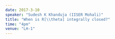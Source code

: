 ```yaml
---
date: 2017-3-10
speaker: "Sudesh K Khanduja (IISER Mohali)"
title: "When is R[\\theta] integrally closed?"
time: "4pm" 
venue: "LH-1"
---
```


